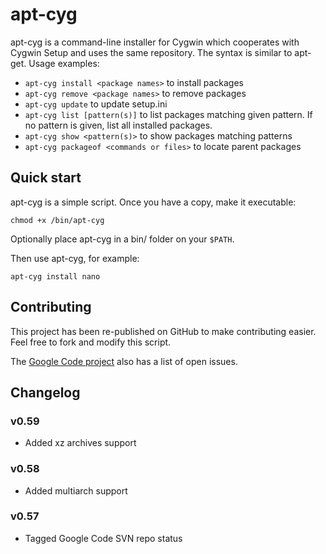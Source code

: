 # apt-cyg

apt-cyg is a command-line installer for Cygwin which cooperates with Cygwin
Setup and uses the same repository. The syntax is similar to apt-get. Usage
examples:

* `apt-cyg install <package names>` to install packages
* `apt-cyg remove <package names>` to remove packages
* `apt-cyg update` to update setup.ini
* `apt-cyg list [pattern(s)]` to list packages matching given pattern. If no
  pattern is given, list all installed packages.
* `apt-cyg show <pattern(s)>` to show packages matching patterns
* `apt-cyg packageof <commands or files>` to locate parent packages 

## Quick start

apt-cyg is a simple script. Once you have a copy, make it executable:

```
chmod +x /bin/apt-cyg
```

Optionally place apt-cyg in a bin/ folder on your `$PATH`.

Then use apt-cyg, for example:

```
apt-cyg install nano
```

## Contributing

This project has been re-published on GitHub to make contributing easier. Feel
free to fork and modify this script.

The [Google Code project](http://apt-cyg.googlecode.com) also has a list of
open issues.

## Changelog

### v0.59

* Added xz archives support

### v0.58

* Added multiarch support

### v0.57

* Tagged Google Code SVN repo status
